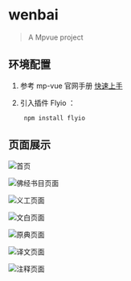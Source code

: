 # wenbai

> A Mpvue project

## 环境配置

1. 参考 mp-vue 官网手册 [快速上手](http://mpvue.com/mpvue/quickstart/)

2. 引入插件 Flyio ：

		npm install flyio

## 页面展示

![首页](https://github.com/xiaobai2004/xiaobai-frontend/blob/master/static/demo/2018-06-10%2011.11.09.jpg)

![佛经书目页面](https://github.com/xiaobai2004/xiaobai-frontend/blob/master/static/demo/2018-06-10%2011.11.38.jpg)

![义工页面](https://github.com/xiaobai2004/xiaobai-frontend/blob/master/static/demo/2018-06-10%2011.11.51.jpg)

![文白页面](https://github.com/xiaobai2004/xiaobai-frontend/blob/master/static/demo/2018-06-10%2011.11.58.jpg)

![原典页面](https://github.com/xiaobai2004/xiaobai-frontend/blob/master/static/demo/2018-06-10%2011.12.05.jpg)

![译文页面](https://github.com/xiaobai2004/xiaobai-frontend/blob/master/static/demo/2018-06-10%2011.12.15.jpg)

![注释页面](https://github.com/xiaobai2004/xiaobai-frontend/blob/master/static/demo/2018-06-10%2011.12.24.jpg)
